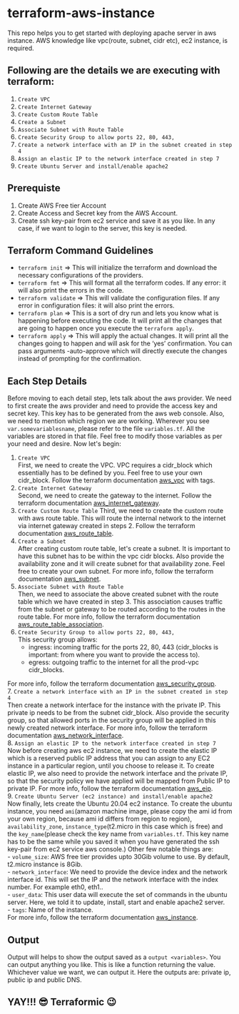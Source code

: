 # terraform-aws-instance
This repo helps you to get started with deploying apache server in aws instance. AWS knowledge like vpc(route, subnet, cidr etc), ec2 instance, is required.

## Following are the details we are executing with terraform:
1. `Create VPC`
2. `Create Internet Gateway`
3. `Create Custom Route Table`
4. `Create a Subnet`
5. `Associate Subnet with Route Table`
6. `Create Security Group to allow ports 22, 80, 443,`
7. `Create a network interface with an IP in the subnet created in step 4`
8. `Assign an elastic IP to the network interface created in step 7`
9. `Create Ubuntu Server and install/enable apache2`

## Prerequiste
1. Create AWS Free tier Account
2. Create Access and Secret key from the AWS Account. 
3. Create ssh key-pair from ec2 service and save it as you like. In any case, if we want to login to the server, this key is needed.

## Terraform Command Guidelines
- `terraform init` ⇒ This will initialize the terraform and download the necessary configurations of the providers.
- `terraform fmt` ⇒ This will format all the terraform codes. If any error: it will also print the errors in the code.
- `terraform validate` ⇒ This will validate the configuration files. If any error in configuration files: it will also print the errors.
- `terraform plan` ⇒ This is a sort of dry run and lets you know what is happening before executing the code. It will print all the changes that are going to happen once you execute the `terraform apply`.
- `terraform apply` ⇒ This will apply the actual changes. It will print all the changes going to happen and will ask for the ‘yes’ confirmation. You can pass arguments -auto-approve which will directly execute the changes instead of prompting for the confirmation.


## Each Step Details  
Before moving to each detail step, lets talk about the aws provider. We need to first create the aws provider and need to provide the access key and secret key. This key has to be generated from the aws web console. Also, we need to mention which region we are working.
Wherever you see `var.somevariablesname`, please refer to the file `variables.tf`. All the variables are stored in that file. Feel free to modify those variables as per your need and desire.
Now let's begin:  

1. `Create VPC`  
 First, we need to create the VPC. VPC requires a cidr_block which essentially has to be defined by you. Feel free to use your own cidr_block. Follow the terraform documentation [aws_vpc](https://registry.terraform.io/providers/hashicorp/aws/latest/docs/resources/vpc) with tags.
2. `Create Internet Gateway`  
Second, we need to create the gateway to the internet. Follow the terraform documentation [aws_internet_gateway](https://registry.terraform.io/providers/hashicorp/aws/latest/docs/resources/internet_gateway).
3. `Create Custom Route Table`
Third, we need to create the custom route with aws route table. This will route the internal network to the internet via internet gateway created in steps 2. Follow the terraform documentation [aws_route_table](https://registry.terraform.io/providers/hashicorp/aws/latest/docs/resources/route_table).
4. `Create a Subnet`  
After creating custom route table, let's create a subnet. It is important to have this subnet has to be within the vpc cidr blocks. Also provide the availability zone and it will create subnet for that availability zone. Feel free to create your own subnet. For more info, follow the terraform documentation [aws_subnet](https://registry.terraform.io/providers/hashicorp/aws/latest/docs/resources/subnet).
5. `Associate Subnet with Route Table`  
Then, we need to associate the above created subnet with the route table which we have created in step 3. This association causes traffic from the subnet or gateway to be routed according to the routes in the route table. For more info, follow the terraform documentation [aws_route_table_association](https://registry.terraform.io/providers/hashicorp/aws/latest/docs/resources/route_table_association).
6. `Create Security Group to allow ports 22, 80, 443,`  
This security group allows:
    - ingress: incoming traffic for the ports 22, 80, 443 (cidr_blocks is important: from where you want to provide the access to).
    - egress: outgoing traffic to the internet for all the prod-vpc cidr_blocks. 

For more info, follow the terraform documentation [aws_security_group](https://registry.terraform.io/providers/hashicorp/aws/latest/docs/resources/security_group).  
7. `Create a network interface with an IP in the subnet created in step 4`  
Then create a network interface for the instance with the private IP. This private ip needs to be from the subnet cidr_block. Also provide the security group, so that allowed ports in the security group will be applied in this newly created network interface. For more info, follow the terraform documentation [aws_network_interface](https://registry.terraform.io/providers/hashicorp/aws/latest/docs/resources/network_interface).  
8. `Assign an elastic IP to the network interface created in step 7`  
Now before creating aws ec2 instance, we need to create the elastic IP which is a  reserved public IP address that you can assign to any EC2 instance in a particular region, until you choose to release it. To create elastic IP, we also need to provide the network interface and the private IP, so that the security policy we have applied will be mapped from Public IP to private IP. For more info, follow the terraform documentation [aws_eip](https://registry.terraform.io/providers/hashicorp/aws/latest/docs/resources/eip).  
9. `Create Ubuntu Server (ec2 instance) and install/enable apache2`  
Now finally, lets create the Ubuntu 20.04 ec2 instance. To create the ubuntu instance, you need `ami`(amazon machine image, please copy the ami id from your own region, because ami id differs from region to region), `availability_zone`, `instance_type`(t2.micro in this case which is free) and the `key_name`(please check the key name from `variables.tf`. This key name has to be the same while you saved it when you have generated the ssh key-pair from ec2 service aws console.) Other few notable things are:  
    - `volume_size`: AWS free tier provides upto 30Gib volume to use. By default, t2.micro instance is 8Gib.  
    - `network_interface`: We need to provide the device index and the network interface id. This will set the IP and the network interface with the index number. For example eth0, eth1..  
    - `user_data`: This user data will execute the set of commands in the ubuntu server. Here, we told it to update, install, start and enable apache2 server.  
    - `tags`: Name of the instance.  
For more info, follow the terraform documentation [aws_instance](https://registry.terraform.io/providers/hashicorp/aws/latest/docs/resources/instance).  
## Output
Output will helps to show the output saved as a `output <variables>`. You can output anything you like. This is like a function returning the value. Whichever value we want, we can output it. Here the outputs are: private ip, public ip and public DNS. 


## YAY!!! :sunglasses: Terraformic :wink:
